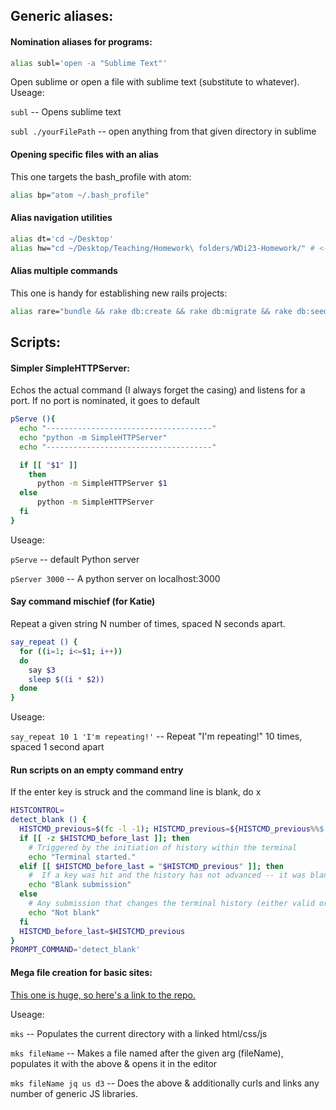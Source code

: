 ## Generic aliases:

#### Nomination aliases for programs:
```sh
alias subl='open -a "Sublime Text"'
```
Open sublime or open a file with sublime text (substitute to whatever).
Useage:

`subl` -- Opens sublime text

`subl ./yourFilePath` -- open anything from that given directory in sublime

#### Opening specific files with an alias 
This one targets the bash_profile with atom:
```sh
alias bp="atom ~/.bash_profile"
```

#### Alias navigation utilities
```sh
alias dt='cd ~/Desktop'
alias hw="cd ~/Desktop/Teaching/Homework\ folders/WDi23-Homework/" # <- Change this directory to match your local machine.
```

#### Alias multiple commands
This one is handy for establishing new rails projects:
```sh
alias rare="bundle && rake db:create && rake db:migrate && rake db:seed && subl . && rails s" # replace 'subl' with 'atom', or your preferred editor
```

## Scripts: 

#### Simpler SimpleHTTPServer:
Echos the actual command (I always forget the casing) and listens for a port. If no port is nominated, it goes to default
```sh
pServe (){
  echo "-------------------------------------"
  echo "python -m SimpleHTTPServer"
  echo "-------------------------------------"

  if [[ "$1" ]]
    then
      python -m SimpleHTTPServer $1
  else
      python -m SimpleHTTPServer
  fi
}
```

Useage:

`pServe` -- default Python server

`pServer 3000` -- A python server on localhost:3000

#### Say command mischief (for Katie)
Repeat a given string N number of times, spaced N seconds apart.
```sh
say_repeat () {
  for ((i=1; i<=$1; i++))
  do
    say $3
    sleep $((i * $2))
  done
}
```

Useage: 

`say_repeat 10 1 'I'm repeating!'` -- Repeat "I'm repeating!" 10 times, spaced 1 second apart

#### Run scripts  on an empty command entry

If the enter key is struck and the command line is blank, do x
```sh
HISTCONTROL=
detect_blank () {
  HISTCMD_previous=$(fc -l -1); HISTCMD_previous=${HISTCMD_previous%%$'[\t ]'*}
  if [[ -z $HISTCMD_before_last ]]; then
    # Triggered by the initiation of history within the terminal
    echo "Terminal started."
  elif [[ $HISTCMD_before_last = "$HISTCMD_previous" ]]; then
    #  If a key was hit and the history has not advanced -- it was blank.
    echo "Blank submission"
  else
    # Any submission that changes the terminal history (either valid or invalid commands)
    echo "Not blank"
  fi
  HISTCMD_before_last=$HISTCMD_previous
}
PROMPT_COMMAND='detect_blank'
```



#### Mega file creation for basic sites:
[This one is huge, so here's a link to the repo.](https://github.com/Phoboes/mks)

Useage:

`mks` -- Populates the current directory with a linked html/css/js

`mks fileName` -- Makes a file named after the given arg (fileName), populates it with the above & opens it in the editor

`mks fileName jq us d3` -- Does the above & additionally curls and links any number of generic JS libraries.
